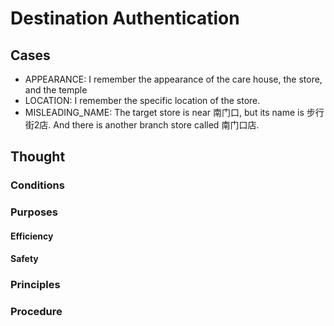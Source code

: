 # Destination Authentication

## Cases

- APPEARANCE: I remember the appearance of the care house, the store, and the temple
- LOCATION: I remember the specific location of the store.
- MISLEADING_NAME: The target store is near 南门口, but its name is 步行街2店. And there is another branch store called 南门口店.

## Thought

### Conditions



### Purposes

#### Efficiency



#### Safety



### Principles



### Procedure